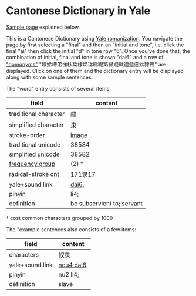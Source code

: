 # Cantonese Dictionary in Yale

[Sample page](webpage.png) explained below.

This is a Cantonese Dictionary using [Yale romanization](https://en.wikipedia.org/wiki/Yale_romanization_of_Cantonese). You navigate the page by first selecting a "final" and then an "initial and tone", i.e. click the final "ai" then click the initial "d" in tone row "6". Once you've done that, the combination of initial, final and tone is shown "dai6" and a row of ["homonyms"](https://en.wikipedia.org/wiki/Homonym) "埭娣嵽弟悌杕梊棣焍珶睇睼第締踶軑逮遞遰釱隸鷤" are displayed. Click on one of them and the dictionary entry will be displayed along with some sample sentences.

The "word" entry consists of several items:

field | content
--- | ---
traditional character | 隸
simplified character | 隶
stroke-order | [image](c1a5.jpg)
traditional unicode | 38584
simplified unicode | 38582
[frequency group](http://hanzidb.org/character-list/by-frequency) | (2) †
[radical-stroke cnt](http://hanzidb.org/radicals) | 171隶17
yale+sound link | [dai6](),
pinyin | li4;
definition | be subservient to; servant

† cost common characters grouped by 1000

The "example sentences also consists of a few items:

field | content
--- | ---
characters | 奴隶
yale+sound link | [nou4 dai6](), 
pinyin | nu2 li4; 
definition | slave

